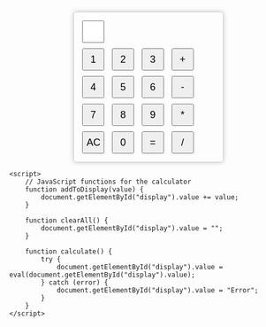<!DOCTYPE html>
<html>
<head>
    <title>Simple Calculator</title>
    <style>
        /* Add some basic styling for the calculator */
        #calculator {
            width: 250px;
            margin: 0 auto;
            padding: 10px;
            border: 1px solid #ccc;
            border-radius: 5px;
            box-shadow: 0 0 10px rgba(0, 0, 0, 0.2);
        }
        input[type="text"], input[type="button"] {
            width: 40px;
            height: 40px;
            font-size: 18px;
            margin: 5px;
        }
    </style>
</head>
<body>
    <div id="calculator">
        <input type="text" id="display" readonly>
        <br>
        <input type="button" value="1" onclick="addToDisplay('1')">
        <input type="button" value="2" onclick="addToDisplay('2')">
        <input type="button" value="3" onclick="addToDisplay('3')">
        <input type="button" value="+" onclick="addToDisplay('+')">
        <br>
        <input type="button" value="4" onclick="addToDisplay('4')">
        <input type="button" value="5" onclick="addToDisplay('5')">
        <input type="button" value="6" onclick="addToDisplay('6')">
        <input type="button" value="-" onclick="addToDisplay('-')">
        <br>
        <input type="button" value="7" onclick="addToDisplay('7')">
        <input type="button" value="8" onclick="addToDisplay('8')">
        <input type="button" value="9" onclick="addToDisplay('9')">
        <input type="button" value="*" onclick="addToDisplay('*')">
        <br>
        <input type="button" value="AC" onclick="clearAll()">
        <input type="button" value="0" onclick="addToDisplay('0')">
        <input type="button" value="=" onclick="calculate()">
        <input type="button" value="/" onclick="addToDisplay('/')">
    </div>

    <script>
        // JavaScript functions for the calculator
        function addToDisplay(value) {
            document.getElementById("display").value += value;
        }

        function clearAll() {
            document.getElementById("display").value = "";
        }

        function calculate() {
            try {
                document.getElementById("display").value = eval(document.getElementById("display").value);
            } catch (error) {
                document.getElementById("display").value = "Error";
            }
        }
    </script>
</body>
</html>
